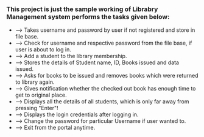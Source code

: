 
### This project is just the sample working of Librabry Management system performs the tasks given below:

* --> Takes username and password by user if not registered and store in file base.
* --> Check for username and respective password from the file base, if user is about to log in.
* --> Add a student to the library membership.
* --> Stores the details of Student name, ID, Books issued and data issued.
* --> Asks for books to be issued and removes books which were returned to library again.
* --> Gives notification whether the checked out book has enough time to get to original place.
* --> Displays all the details of all students, which is only far away from pressing "Enter"!
* --> Displays the login credentials after logging in. 
* --> Change the password for particular Username if user wanted to.
* --> Exit from the portal anytime.

